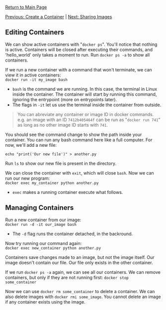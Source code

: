 [Return to Main Page](README.md)

[Previous: Create a Container](create_container.md) | [Next: Sharing Images](sharing-images.md)

## Editing Containers
We can show active containers with "`docker ps`". You'll notice that nothing is active. Containers will be closed after executing their commands, and 'hello_world' only takes a moment to run. Run `docker ps -a` to show all containers.


If we run a new container with a command that won't terminate, we can view it in active containers:  
`docker run -it my_image bash`
* `bash` is the command we are running. In this case, the terminal in Linux inside the container. The container will start by running this command, ignoring the entrypoint (more on entrypoints later).
* The flags in `-it` let us use the terminal inside the container from outside.
> You can abreviate any container or image ID in docker commands. e.g. an image with an ID `7412b405464f` can be run as "`docker run 741`" as long as no other image ID starts with `741`.  

You should see the command change to show the path inside your container. You can run any bash command here like a full computer. For now, we'll add a new file:

`echo "print('Our new file')" > another.py`

Run `ls` to show our new file is present in the directory.

We can close the container with `exit`, which will close `bash`. Now we can run our new program:  
`docker exec my_container python another.py`
* `exec` makes a running container execute what follows.

## Managing Containers
Run a new container from our image:  
`docker run -d -it our_image bash`
* The `-d` flag runs the container detached, in the backround.

Now try running our command again:  
`docker exec new_container python another.py`

Containers save changes made to an image, but not the image itself. Our image doesn't contain our file. Our file only exists in the other container.

If we run `docker ps -a` again, we can see all our containers. We can remove containers, but only if they are not running first:
`docker stop some_container`

Now we can use `docker rm some_container` to delete a container.
We can also delete images with `docker rmi some_image`. You cannot delete an image if any container exists using the image.


